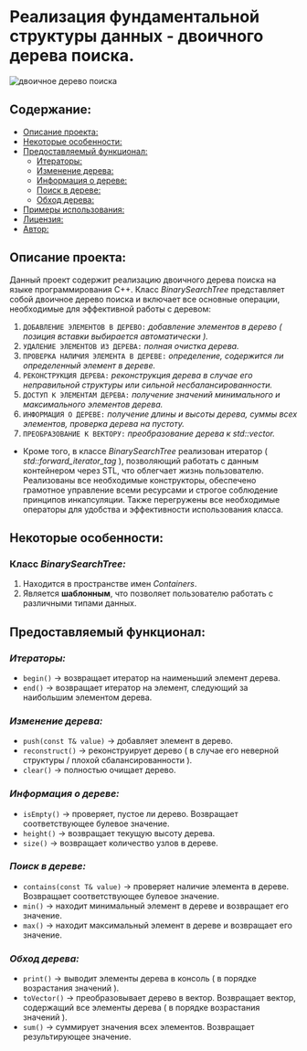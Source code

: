 # Реализация фундаментальной структуры данных - двоичного дерева поиска.

![двоичное дерево поиска](https://github.com/user-attachments/assets/896d0307-9456-4a2c-8f3c-68e19be2d68f)

## Содержание:

- [Описание проекта:](#описание-проекта)
- [Некоторые особенности:](#некоторые-особенности)
- [Предоставляемый функционал:](#предоставляемый-функционал)
  - [Итераторы:](#итераторы)
  - [Изменение дерева:](#изменение-дерева)
  - [Информация о дереве:](#информация-о-дереве)
  - [Поиск в дереве:](#поиск-в-дереве)
  - [Обход дерева:](#обход-дерева)
- [Примеры использования:](#примеры-использования)
- [Лицензия:](#лицензия)
- [Автор:](#автор)

## Описание проекта:

Данный проект содержит реализацию двоичного дерева поиска на языке программирования C++. Класс *BinarySearchTree* представляет собой двоичное дерево поиска и включает все основные операции, необходимые для эффективной работы с деревом:

1) `ДОБАВЛЕНИЕ ЭЛЕМЕНТОВ В ДЕРЕВО:` *добавление элементов в дерево ( позиция вставки выбирается автоматически ).*
2) `УДАЛЕНИЕ ЭЛЕМЕНТОВ ИЗ ДЕРЕВА:` *полная очистка дерева.*
3) `ПРОВЕРКА НАЛИЧИЯ ЭЛЕМЕНТА В ДЕРЕВЕ:` *определение, содержится ли определенный элемент в дереве.*
4) `РЕКОНСТРУКЦИЯ ДЕРЕВА:` *реконструкция дерева в случае его неправильной структуры или сильной несбалансированности.*
5) `ДОСТУП К ЭЛЕМЕНТАМ ДЕРЕВА:` *получение значений минимального и максимального элементов дерева.*
6) `ИНФОРМАЦИЯ О ДЕРЕВЕ:` *получение длины и высоты дерева, суммы всех элементов, проверка дерева на пустоту.*
7) `ПРЕОБРАЗОВАНИЕ К ВЕКТОРУ:` *преобразование дерева к std::vector.*

- Кроме того, в классе *BinarySearchTree* реализован итератор ( *std::forward_iterator_tag* ), позволяющий работать с данным контейнером через STL, что облегчает жизнь пользователю. Реализованы все необходимые конструкторы, обеспечено грамотное управление всеми ресурсами и строгое соблюдение принципов инкапсуляции. Также перегружены все необходимые операторы для удобства и эффективности использования класса.

## Некоторые особенности:

### Класс *BinarySearchTree:*
1) Находится в пространстве имен *Containers*.
2) Является **шаблонным**, что позволяет пользователю работать с различными типами данных.

## Предоставляемый функционал:

### *Итераторы:*
- ```begin()``` -> возвращает итератор на наименьший элемент дерева.
- ```end()``` -> возвращает итератор на элемент, следующий за наибольшим элементом дерева.

### *Изменение дерева:*
- ```push(const T& value)``` -> добавляет элемент в дерево.
- ```reconstruct()``` -> реконструирует дерево ( в случае его неверной структуры / плохой сбалансированности ). 
- ```clear()``` -> полностью очищает дерево.

### *Информация о дереве:*
- ```isEmpty()``` -> проверяет, пустое ли дерево. Возвращает соответствующее булевое значение.
- ```height()``` -> возвращает текущую высоту дерева.
- ```size()``` -> возвращает количество узлов в дереве.

### *Поиск в дереве:*
- ```contains(const T& value)``` -> проверяет наличие элемента в дереве. Возвращает соответствующее булевое значение.
- ```min()``` -> находит минимальный элемент в дереве и возвращает его значение.
- ```max()``` -> находит максимальный элемент в дереве и возвращает его значение.

### *Обход дерева:*
- ```print()``` -> выводит элементы дерева в консоль ( в порядке возрастания значений ).
- ```toVector()``` -> преобразовывает дерево в вектор. Возвращает вектор, содержащий все элементы дерева ( в порядке возрастания значений ). 
- ```sum()``` -> суммирует значения всех элементов. Возвращает результирующее значение.

